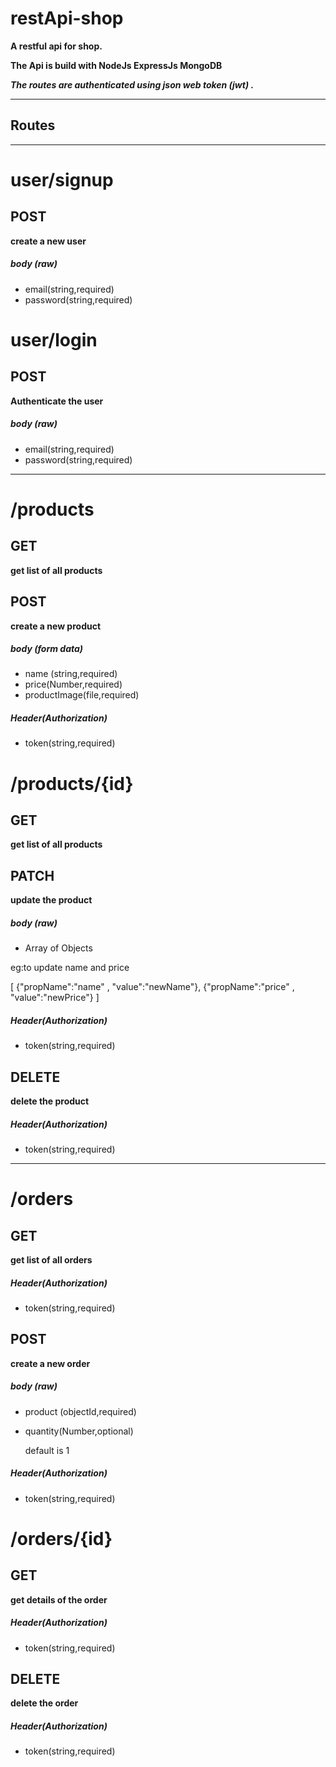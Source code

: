 # restApi-shop
__A restful api for shop.__

__The Api is build with NodeJs ExpressJs MongoDB__

__*The routes are authenticated using json web token (jwt) .*__

--------


## Routes
--------
# user/signup
## POST
__create a new user__
 ##### body (raw)
 - email(string,required)
 - password(string,required)
 
# user/login
## POST
__Authenticate the user__
 ##### body (raw)
 - email(string,required)
 - password(string,required)
   
--------
# /products
## GET
 __get list of all products__
## POST
 __create a new product__
 ##### body (form data)
 - name (string,required)
 - price(Number,required)
 - productImage(file,required)
 ##### Header(Authorization)
  - token(string,required)
  
# /products/{id}
## GET
 __get list of all products__
## PATCH
 __update the  product__
 ##### body (raw)
  - Array of Objects
  
  eg:to update name and price
  
   [ {"propName":"name" , "value":"newName"},
    {"propName":"price" , "value":"newPrice"} ]
 ##### Header(Authorization)
  - token(string,required)
 ## DELETE
 __delete the  product__
 ##### Header(Authorization)
  - token(string,required)  
  
 -------- 
# /orders
## GET
__get list of all orders__
##### Header(Authorization)
  - token(string,required)
## POST 
 __create a new order__
 ##### body (raw)
 - product (objectId,required)
 - quantity(Number,optional)
 
    default is 1
 ##### Header(Authorization)
 - token(string,required)
   
# /orders/{id}
## GET
__get details of the order__
##### Header(Authorization)
  - token(string,required)
## DELETE 
 __delete the order__ 
 ##### Header(Authorization)
 - token(string,required)   
 
